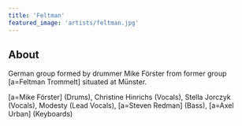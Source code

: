 ```yaml
---
title: 'Feltman'
featured_image: 'artists/feltman.jpg'
---
```


## About

German group formed by drummer Mike Förster from former group [a=Feltman Trommelt] situated at Münster. 

[a=Mike Förster] (Drums), Christine Hinrichs (Vocals), Stella Jorczyk (Vocals), Modesty (Lead Vocals), [a=Steven Redman] (Bass), [a=Axel Urban] (Keyboards)

